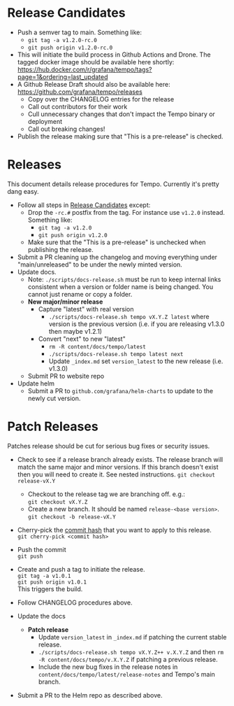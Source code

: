 # Release Candidates

- Push a semver tag to main.  Something like:
  - `git tag -a v1.2.0-rc.0`
  - `git push origin v1.2.0-rc.0`
- This will initiate the build process in Github Actions and Drone.  The tagged docker image should
  be available here shortly: https://hub.docker.com/r/grafana/tempo/tags?page=1&ordering=last_updated
- A Github Release Draft should also be available here:  https://github.com/grafana/tempo/releases
  - Copy over the CHANGELOG entries for the release
  - Call out contributors for their work
  - Cull unnecessary changes that don't impact the Tempo binary or deployment
  - Call out breaking changes!
- Publish the release making sure that "This is a pre-release" is checked.

# Releases

This document details release procedures for Tempo.  Currently it's pretty dang easy.

- Follow all steps in [Release Candidates](#release-candidates) except:
  - Drop the `-rc.#` postfix from the tag. For instance use `v1.2.0` instead. Something like:
    - `git tag -a v1.2.0`
    - `git push origin v1.2.0`
  - Make sure that the "This is a pre-release" is unchecked when publishing the release.
- Submit a PR cleaning up the changelog and moving everything under "main/unreleased" to be under
  the newly minted version.
- Update docs.  
  - Note: `./scripts/docs-release.sh` must be run to keep internal links consistent when a version or folder name is being changed.  You cannot just rename or copy a folder.
  - **New major/minor release**  
    - Capture "latest" with real version
      - `./scripts/docs-release.sh tempo vX.Y.Z latest` where version is the previous version (i.e. if you are releasing v1.3.0 then maybe v1.2.1)
    - Convert "next" to new "latest"
      - `rm -R content/docs/tempo/latest`
      - `./scripts/docs-release.sh tempo latest next`
      - Update `_index.md` set `version_latest` to the new release (i.e. v1.3.0)
  - Submit PR to website repo
- Update helm
  - Submit a PR to `github.com/grafana/helm-charts` to update to the newly cut version.

# Patch Releases

Patches release should be cut for serious bug fixes or security issues.

- Check to see if a release branch already exists. The release branch
  will match the same major and minor versions. If this branch doesn't exist then you will need to create it. See nested instructions.
  `git checkout release-vX.Y`

  - Checkout to the release tag we are branching off. e.g.:  
    `git checkout vX.Y.Z`
  - Create a new branch. It should be named `release-<base version>`.  
    `git checkout -b release-vX.Y`

- Cherry-pick the [commit hash](https://github.com/grafana/tempo/commits/main) that you want to apply to this release.  
   `git cherry-pick <commit hash>`
- Push the commit  
  `git push`
- Create and push a tag to initiate the release.  
  `git tag -a v1.0.1`  
  `git push origin v1.0.1`  
  This triggers the build.
- Follow CHANGELOG procedures above.
- Update the docs
  - **Patch release**
    - Update `version_latest` in `_index.md` if patching the current stable release.
    - `./scripts/docs-release.sh tempo vX.Y.Z++ v.X.Y.Z` and then `rm -R content/docs/tempo/v.X.Y.Z` if patching a previous release.
    - Include the new bug fixes in the release notes in `content/docs/tempo/latest/release-notes` and Tempo's main branch.
- Submit a PR to the Helm repo as described above.
